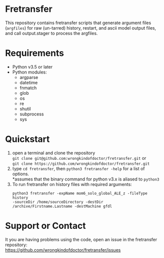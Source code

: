 # Fretransfer
This repository contains fretransfer scripts that generate argument files (``argfiles``) for raw (un-tarred) history, restart, and ascii model output files, and call output.stager to process the argfiles.
# Requirements
* Python v3.5 or later
* Python modules:
  * argparse
  * datetime
  * fnmatch
  * glob
  * os
  * re
  * shutil
  * subprocess
  * sys
# Quickstart
1. open a terminal and clone the repository  
   `git clone git@github.com:wrongkindofdoctor/fretransfer.git` or  
   `git clone https://github.com/wrongkindofdoctor/fretransfer.git`
2. type `cd fretransfer`, then `python3 fretransfer -help` for a list of options.  
   *assumes that the binary command for python v3.x is aliased to `python3`
3. To run fretransfer on history files with required arguments:  
   ```
   python3 fretransfer -expName mom6_solo_global_ALE_z -fileType history  
   -sourceDir /home/sourceDirectory -destDir /archive/Firstname.Lastname -destMachine gfdl 
   ```
# Support or Contact
It you are having problems using the code, open an issue in the fretransfer repository:  
https://github.com/wrongkindofdoctor/fretransfer/issues
